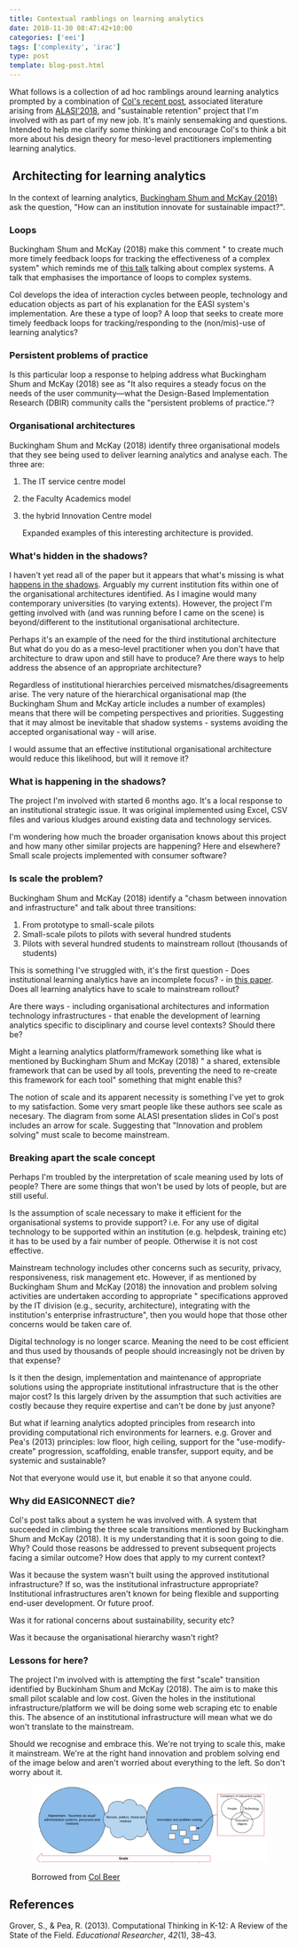 ```yaml
---
title: Contextual ramblings on learning analytics
date: 2018-11-30 08:47:42+10:00
categories: ['eei']
tags: ['complexity', 'irac']
type: post
template: blog-post.html
---
```

What follows is a collection of ad hoc ramblings around learning analytics prompted by a combination of [Col's recent post](https://beerc.wordpress.com/2018/11/29/the-tensions-around-learning-analytics/), associated literature arising from [ALASI'2018](https://www.monash.edu/alasi2018/home), and "sustainable retention" project that I'm involved with as part of my new job. It's mainly sensemaking and questions. Intended to help me clarify some thinking and encourage Col's to think a bit more about his design theory for meso-level practitioners implementing learning analytics.

##  Architecting for learning analytics

In the context of learning analytics, [Buckingham Shum and McKay (2018)](https://er.educause.edu/articles/2018/3/architecting-for-learning-analytics-innovating-for-sustainable-impact) ask the question, "How can an institution innovate for sustainable impact?".

### Loops

Buckingham Shum and McKay (2018) make this comment " to create much more timely feedback loops for tracking the effectiveness of a complex system" which reminds me of [this talk](http://longnow.org/seminars/02017/aug/07/seeing-whole-systems/) talking about complex systems. A talk that emphasises the importance of loops to complex systems.

Col develops the idea of interaction cycles between people, technology and education objects as part of his explanation for the EASI system's implementation. Are these a type of loop? A loop that seeks to create more timely feedback loops for tracking/responding to the (non/mis)-use of learning analytics?

### Persistent problems of practice

Is this particular loop a response to helping address what Buckingham Shum and McKay (2018) see as "It also requires a steady focus on the needs of the user community—what the Design-Based Implementation Research (DBIR) community calls the "persistent problems of practice."?

### Organisational architectures

Buckingham Shum and McKay (2018) identify three organisational models that they see being used to deliver learning analytics and analyse each. The three are:

1. The IT service centre model
2. the Faculty Academics model
3. the hybrid Innovation Centre model
    
    Expanded examples of this interesting architecture is provided.
    

### What's hidden in the shadows?

I haven't yet read all of the paper but it appears that what's missing is what [happens in the shadows](https://en.wikipedia.org/wiki/Shadow_system). Arguably my current institution fits within one of the organisational architectures identified. As I imagine would many contemporary universities (to varying extents). However, the project I'm getting involved with (and was running before I came on the scene) is beyond/different to the institutional organisational architecture.

Perhaps it's an example of the need for the third institutional architecture But what do you do as a meso-level practitioner when you don't have that architecture to draw upon and still have to produce? Are there ways to help address the absence of an appropriate architecture?

Regardless of institutional hierarchies perceived mismatches/disagreements arise. The very nature of the hierarchical organisational map (the Buckingham Shum and McKay article includes a number of examples) means that there will be competing perspectives and priorities. Suggesting that it may almost be inevitable that shadow systems - systems avoiding the accepted organisational way - will arise.

I would assume that an effective institutional organisational architecture would reduce this likelihood, but will it remove it?

### What is happening in the shadows?

The project I'm involved with started 6 months ago. It's a local response to an institutional strategic issue. It was original implemented using Excel, CSV files and various kludges around existing data and technology services. 

I'm wondering how much the broader organisation knows about this project and how many other similar projects are happening? Here and elsewhere? Small scale projects implemented with consumer software?

### Is scale the problem?

Buckingham Shum and McKay (2018) identify a "chasm between innovation and infrastructure" and talk about three transitions:

1. From prototype to small-scale pilots
2. Small-scale pilots to pilots with several hundred students
3. Pilots with several hundred students to mainstream rollout (thousands of students)

This is something I've struggled with, it's the first question - Does institutional learning analytics have an incomplete focus? - in [this paper](http://djon.es/blog/2017/10/19/implications-and-questions-for-institutional-learning-analytics-implementation-arising-from-teacher-diy-learning-analytics/). Does all learning analytics have to scale to mainstream rollout?

Are there ways - including organisational architectures and information technology infrastructures - that enable the development of learning analytics specific to disciplinary and course level contexts? Should there be?

Might a learning analytics platform/framework something like what is mentioned by Buckingham Shum and McKay (2018) " a shared, extensible framework that can be used by all tools, preventing the need to re-create this framework for each tool" something that might enable this?

The notion of scale and its apparent necessity is something I've yet to grok to my satisfaction. Some very smart people like these authors see scale as necesary. The diagram from some ALASI presentation slides in Col's post includes an arrow for scale. Suggesting that "Innovation and problem solving" must scale to become mainstream.

### Breaking apart the scale concept

Perhaps I'm troubled by the interpretation of scale meaning used by lots of people? There are some things that won't be used by lots of people, but are still useful. 

Is the assumption of scale necessary to make it efficient for the organisational systems to provide support? i.e. For any use of digital technology to be supported within an institution (e.g. helpdesk, training etc) it has to be used by a fair number of people. Otherwise it is not cost effective.

Mainstream technology includes other concerns such as security, privacy, responsiveness, risk management etc. However, if as mentioned by Buckingham Shum and McKay (2018) the innovation and problem solving activities are undertaken according to appropriate " specifications approved by the IT division (e.g., security, architecture), integrating with the institution's enterprise infrastructure", then you would hope that those other concerns would be taken care of.

Digital technology is no longer scarce. Meaning the need to be cost efficient and thus used by thousands of people should increasingly not be driven by that expense?

Is it then the design, implementation and maintenance of appropriate solutions using the appropriate institutional infrastructure that is the other major cost? Is this largely driven by the assumption that such activities are costly because they require expertise and can't be done by just anyone?

But what if learning analytics adopted principles from research into providing computational rich environments for learners. e.g. Grover and Pea's (2013) principles: low floor, high ceiling, support for the "use-modify-create" progression, scaffolding, enable transfer, support equity, and be systemic and sustainable?

Not that everyone would use it, but enable it so that anyone could.

### Why did EASICONNECT die?

Col's post talks about a system he was involved with. A system that succeeded in climbing the three scale transitions mentioned by Buckingham Shum and McKay (2018). It is my understanding that it is soon going to die. Why? Could those reasons be addressed to prevent subsequent projects facing a similar outcome? How does that apply to my current context?

Was it because the system wasn't built using the approved institutional infrastructure? If so, was the institutional infrastructure appropriate? Institutional infrastructures aren't known for being flexible and supporting end-user development. Or future proof.

Was it for rational concerns about sustainability, security etc?

Was it because the organisational hierarchy wasn't right? 

### Lessons for here?

The project I'm involved with is attempting the first "scale" transition identified by Buckinham Shum and McKay (2018). The aim is to make this small pilot scalable and low cost. Given the holes in the institutional infrastructure/platform we will be doing some web scraping etc to enable this. The absence of an institutional infrastructure will mean what we do won't translate to the mainstream.

Should we recognise and embrace this. We're not trying to scale this, make it mainstream. We're at the right hand innovation and problem solving end of the image below and aren't worried about everything to the left. So don't worry about it.

<figure>

![](images/screen-shot-2018-11-29-at-09-25-05.png?w=574&h=190)

<figcaption>

Borrowed from [Col Beer](https://beerc.wordpress.com/2018/11/29/the-tensions-around-learning-analytics/)

</figcaption>

</figure>

## References

Grover, S., & Pea, R. (2013). Computational Thinking in K-12: A Review of the State of the Field. _Educational Researcher_, _42_(1), 38–43.